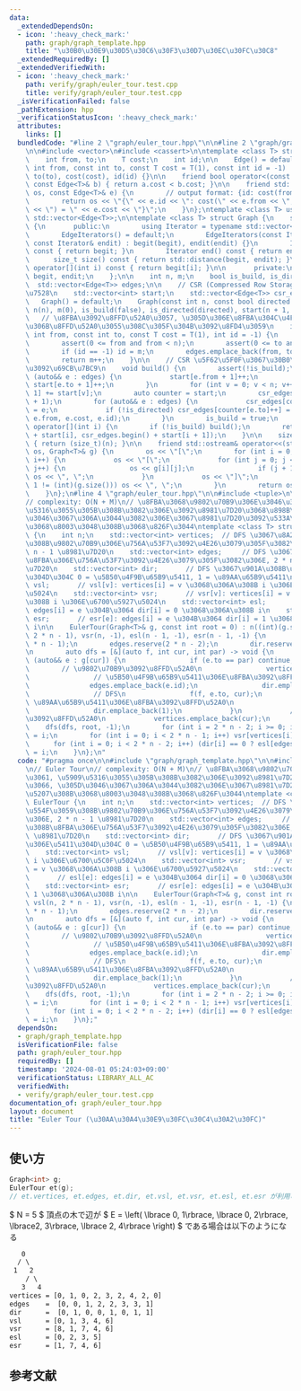 ```yaml
---
data:
  _extendedDependsOn:
  - icon: ':heavy_check_mark:'
    path: graph/graph_template.hpp
    title: "\u30B0\u30E9\u30D5\u30C6\u30F3\u30D7\u30EC\u30FC\u30C8"
  _extendedRequiredBy: []
  _extendedVerifiedWith:
  - icon: ':heavy_check_mark:'
    path: verify/graph/euler_tour.test.cpp
    title: verify/graph/euler_tour.test.cpp
  _isVerificationFailed: false
  _pathExtension: hpp
  _verificationStatusIcon: ':heavy_check_mark:'
  attributes:
    links: []
  bundledCode: "#line 2 \"graph/euler_tour.hpp\"\n\n#line 2 \"graph/graph_template.hpp\"\
    \n\n#include <vector>\n#include <cassert>\n\ntemplate <class T> struct Edge {\n\
    \    int from, to;\n    T cost;\n    int id;\n\n    Edge() = default;\n    Edge(const\
    \ int from, const int to, const T cost = T(1), const int id = -1) : from(from),\
    \ to(to), cost(cost), id(id) {}\n\n    friend bool operator<(const Edge<T>& a,\
    \ const Edge<T>& b) { return a.cost < b.cost; }\n\n    friend std::ostream& operator<<(std::ostream&\
    \ os, const Edge<T>& e) {\n        // output format: {id: cost(from, to) = cost}\n\
    \        return os << \"{\" << e.id << \": cost(\" << e.from << \", \" << e.to\
    \ << \") = \" << e.cost << \"}\";\n    }\n};\ntemplate <class T> using Edges =\
    \ std::vector<Edge<T>>;\n\ntemplate <class T> struct Graph {\n    struct EdgeIterators\
    \ {\n       public:\n        using Iterator = typename std::vector<Edge<T>>::iterator;\n\
    \        EdgeIterators() = default;\n        EdgeIterators(const Iterator& begit,\
    \ const Iterator& endit) : begit(begit), endit(endit) {}\n        Iterator begin()\
    \ const { return begit; }\n        Iterator end() const { return endit; }\n  \
    \      size_t size() const { return std::distance(begit, endit); }\n        Edge<T>&\
    \ operator[](int i) const { return begit[i]; }\n\n       private:\n        Iterator\
    \ begit, endit;\n    };\n\n    int n, m;\n    bool is_build, is_directed;\n  \
    \  std::vector<Edge<T>> edges;\n\n    // CSR (Compressed Row Storage) \u5F62\u5F0F\
    \u7528\n    std::vector<int> start;\n    std::vector<Edge<T>> csr_edges;\n\n \
    \   Graph() = default;\n    Graph(const int n, const bool directed = false) :\
    \ n(n), m(0), is_build(false), is_directed(directed), start(n + 1, 0) {}\n\n \
    \   // \u8FBA\u3092\u8FFD\u52A0\u3057, \u305D\u306E\u8FBA\u304C\u4F55\u756A\u76EE\
    \u306B\u8FFD\u52A0\u3055\u308C\u305F\u304B\u3092\u8FD4\u3059\n    int add_edge(const\
    \ int from, const int to, const T cost = T(1), int id = -1) {\n        assert(!is_build);\n\
    \        assert(0 <= from and from < n);\n        assert(0 <= to and to < n);\n\
    \        if (id == -1) id = m;\n        edges.emplace_back(from, to, cost, id);\n\
    \        return m++;\n    }\n\n    // CSR \u5F62\u5F0F\u3067\u30B0\u30E9\u30D5\
    \u3092\u69CB\u7BC9\n    void build() {\n        assert(!is_build);\n        for\
    \ (auto&& e : edges) {\n            start[e.from + 1]++;\n            if (!is_directed)\
    \ start[e.to + 1]++;\n        }\n        for (int v = 0; v < n; v++) start[v +\
    \ 1] += start[v];\n        auto counter = start;\n        csr_edges.resize(start.back()\
    \ + 1);\n        for (auto&& e : edges) {\n            csr_edges[counter[e.from]++]\
    \ = e;\n            if (!is_directed) csr_edges[counter[e.to]++] = Edge(e.to,\
    \ e.from, e.cost, e.id);\n        }\n        is_build = true;\n    }\n\n    EdgeIterators\
    \ operator[](int i) {\n        if (!is_build) build();\n        return EdgeIterators(csr_edges.begin()\
    \ + start[i], csr_edges.begin() + start[i + 1]);\n    }\n\n    size_t size() const\
    \ { return (size_t)(n); }\n\n    friend std::ostream& operator<<(std::ostream&\
    \ os, Graph<T>& g) {\n        os << \"[\";\n        for (int i = 0; i < (int)(g.size());\
    \ i++) {\n            os << \"[\";\n            for (int j = 0; j < (int)(g[i].size());\
    \ j++) {\n                os << g[i][j];\n                if (j + 1 != (int)(g[i].size()))\
    \ os << \", \";\n            }\n            os << \"]\";\n            if (i +\
    \ 1 != (int)(g.size())) os << \", \";\n        }\n        return os << \"]\";\n\
    \    }\n};\n#line 4 \"graph/euler_tour.hpp\"\n\n#include <tuple>\n\n// Euler Tour\n\
    // complexity: O(N + M)\n// \u8FBA\u3068\u9802\u70B9\u306E\u3046\u3061, \u5909\
    \u5316\u3055\u305B\u308B\u3082\u306E\u3092\u8981\u7D20\u3068\u898B\u3066, \u305D\
    \u3046\u3067\u306A\u3044\u3082\u306E\u3067\u8981\u7D20\u3092\u533A\u5207\u308B\
    \u3068\u8003\u3048\u308B\u3068\u826F\u3044\ntemplate <class T> struct EulerTour\
    \ {\n    int n;\n    std::vector<int> vertices;  // DFS \u3067\u8A2A\u554F\u3059\
    \u308B\u9802\u70B9\u306E\u756A\u53F7\u3092\u4E26\u3079\u305F\u3082\u306E, 2 *\
    \ n - 1 \u8981\u7D20\n    std::vector<int> edges;     // DFS \u3067\u901A\u308B\
    \u8FBA\u306E\u756A\u53F7\u3092\u4E26\u3079\u305F\u3082\u306E, 2 * n - 2 \u8981\
    \u7D20\n    std::vector<int> dir;       // DFS \u3067\u901A\u308B\u8FBA\u306E\u5411\
    \u304D\u304C 0 = \u5B50\u4F9B\u65B9\u5411, 1 = \u89AA\u65B9\u5411\n    std::vector<int>\
    \ vsl;       // vsl[v]: vertices[i] = v \u3068\u306A\u308B i \u306E\u6700\u5C0F\
    \u5024\n    std::vector<int> vsr;       // vsr[v]: vertices[i] = v \u3068\u306A\
    \u308B i \u306E\u6700\u5927\u5024\n    std::vector<int> esl;       // esl[e]:\
    \ edges[i] = e \u304B\u3064 dir[i] = 0 \u3068\u306A\u308B i\n    std::vector<int>\
    \ esr;       // esr[e]: edges[i] = e \u304B\u3064 dir[i] = 1 \u3068\u306A\u308B\
    \ i\n\n    EulerTour(Graph<T>& g, const int root = 0) : n((int)(g.size())), vsl(n,\
    \ 2 * n - 1), vsr(n, -1), esl(n - 1, -1), esr(n - 1, -1) {\n        vertices.reserve(2\
    \ * n - 1);\n        edges.reserve(2 * n - 2);\n        dir.reserve(2 * n - 2);\n\
    \n        auto dfs = [&](auto f, int cur, int par) -> void {\n            for\
    \ (auto&& e : g[cur]) {\n                if (e.to == par) continue;\n        \
    \        // \u9802\u70B9\u3092\u8FFD\u52A0\n                vertices.emplace_back(cur);\n\
    \                // \u5B50\u4F9B\u65B9\u5411\u306E\u8FBA\u3092\u8FFD\u52A0\n \
    \               edges.emplace_back(e.id);\n                dir.emplace_back(0);\n\
    \                // DFS\n                f(f, e.to, cur);\n                //\
    \ \u89AA\u65B9\u5411\u306E\u8FBA\u3092\u8FFD\u52A0\n                edges.emplace_back(e.id);\n\
    \                dir.emplace_back(1);\n            }\n            // \u9802\u70B9\
    \u3092\u8FFD\u52A0\n            vertices.emplace_back(cur);\n        };\n    \
    \    dfs(dfs, root, -1);\n        for (int i = 2 * n - 2; i >= 0; i--) vsl[vertices[i]]\
    \ = i;\n        for (int i = 0; i < 2 * n - 1; i++) vsr[vertices[i]] = i;\n  \
    \      for (int i = 0; i < 2 * n - 2; i++) (dir[i] == 0 ? esl[edges[i]] : esr[edges[i]])\
    \ = i;\n    }\n};\n"
  code: "#pragma once\n\n#include \"graph/graph_template.hpp\"\n\n#include <tuple>\n\
    \n// Euler Tour\n// complexity: O(N + M)\n// \u8FBA\u3068\u9802\u70B9\u306E\u3046\
    \u3061, \u5909\u5316\u3055\u305B\u308B\u3082\u306E\u3092\u8981\u7D20\u3068\u898B\
    \u3066, \u305D\u3046\u3067\u306A\u3044\u3082\u306E\u3067\u8981\u7D20\u3092\u533A\
    \u5207\u308B\u3068\u8003\u3048\u308B\u3068\u826F\u3044\ntemplate <class T> struct\
    \ EulerTour {\n    int n;\n    std::vector<int> vertices;  // DFS \u3067\u8A2A\
    \u554F\u3059\u308B\u9802\u70B9\u306E\u756A\u53F7\u3092\u4E26\u3079\u305F\u3082\
    \u306E, 2 * n - 1 \u8981\u7D20\n    std::vector<int> edges;     // DFS \u3067\u901A\
    \u308B\u8FBA\u306E\u756A\u53F7\u3092\u4E26\u3079\u305F\u3082\u306E, 2 * n - 2\
    \ \u8981\u7D20\n    std::vector<int> dir;       // DFS \u3067\u901A\u308B\u8FBA\
    \u306E\u5411\u304D\u304C 0 = \u5B50\u4F9B\u65B9\u5411, 1 = \u89AA\u65B9\u5411\n\
    \    std::vector<int> vsl;       // vsl[v]: vertices[i] = v \u3068\u306A\u308B\
    \ i \u306E\u6700\u5C0F\u5024\n    std::vector<int> vsr;       // vsr[v]: vertices[i]\
    \ = v \u3068\u306A\u308B i \u306E\u6700\u5927\u5024\n    std::vector<int> esl;\
    \       // esl[e]: edges[i] = e \u304B\u3064 dir[i] = 0 \u3068\u306A\u308B i\n\
    \    std::vector<int> esr;       // esr[e]: edges[i] = e \u304B\u3064 dir[i] =\
    \ 1 \u3068\u306A\u308B i\n\n    EulerTour(Graph<T>& g, const int root = 0) : n((int)(g.size())),\
    \ vsl(n, 2 * n - 1), vsr(n, -1), esl(n - 1, -1), esr(n - 1, -1) {\n        vertices.reserve(2\
    \ * n - 1);\n        edges.reserve(2 * n - 2);\n        dir.reserve(2 * n - 2);\n\
    \n        auto dfs = [&](auto f, int cur, int par) -> void {\n            for\
    \ (auto&& e : g[cur]) {\n                if (e.to == par) continue;\n        \
    \        // \u9802\u70B9\u3092\u8FFD\u52A0\n                vertices.emplace_back(cur);\n\
    \                // \u5B50\u4F9B\u65B9\u5411\u306E\u8FBA\u3092\u8FFD\u52A0\n \
    \               edges.emplace_back(e.id);\n                dir.emplace_back(0);\n\
    \                // DFS\n                f(f, e.to, cur);\n                //\
    \ \u89AA\u65B9\u5411\u306E\u8FBA\u3092\u8FFD\u52A0\n                edges.emplace_back(e.id);\n\
    \                dir.emplace_back(1);\n            }\n            // \u9802\u70B9\
    \u3092\u8FFD\u52A0\n            vertices.emplace_back(cur);\n        };\n    \
    \    dfs(dfs, root, -1);\n        for (int i = 2 * n - 2; i >= 0; i--) vsl[vertices[i]]\
    \ = i;\n        for (int i = 0; i < 2 * n - 1; i++) vsr[vertices[i]] = i;\n  \
    \      for (int i = 0; i < 2 * n - 2; i++) (dir[i] == 0 ? esl[edges[i]] : esr[edges[i]])\
    \ = i;\n    }\n};"
  dependsOn:
  - graph/graph_template.hpp
  isVerificationFile: false
  path: graph/euler_tour.hpp
  requiredBy: []
  timestamp: '2024-08-01 05:24:03+09:00'
  verificationStatus: LIBRARY_ALL_AC
  verifiedWith:
  - verify/graph/euler_tour.test.cpp
documentation_of: graph/euler_tour.hpp
layout: document
title: "Euler Tour (\u30AA\u30A4\u30E9\u30FC\u30C4\u30A2\u30FC)"
---
```


## 使い方

```cpp
Graph<int> g;
EulerTour et(g);
// et.vertices, et.edges, et.dir, et.vsl, et.vsr, et.esl, et.esr が利用可能
```

$ N = 5 $ 頂点の木で辺が $ E = \left( \lbrace 0, 1\rbrace, \lbrace 0, 2\rbrace, \lbrace2, 3\rbrace, \lbrace 2, 4\rbrace \right) $ である場合は以下のようになる


```txt
   0
  / \
 1   2
    / \
   3   4
vertices = [0, 1, 0, 2, 3, 2, 4, 2, 0]
edges    =  [0, 0, 1, 2, 2, 3, 3, 1]
dir      =  [0, 1, 0, 0, 1, 0, 1, 1]
vsl      = [0, 1, 3, 4, 6]
vsr      = [8, 1, 7, 4, 6]
esl      = [0, 2, 3, 5]
esr      = [1, 7, 4, 6]
```

## 参考文献
